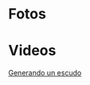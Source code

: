 # Fotos #


# Videos #

[Generando un escudo](http://modelando-madera.googlecode.com/svn-history/r54/trunk/Modelador/videos/MOV01686.MPG)